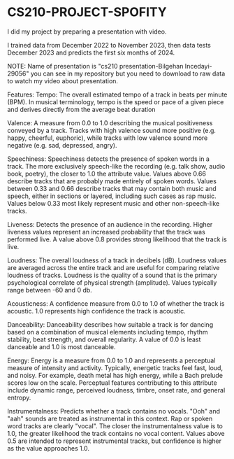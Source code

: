 # CS210-PROJECT-SPOFITY
I did my project by preparing a presentation with video.




I trained data from December 2022 to November 2023, then data tests December 2023 and predicts the first six months of 2024.


NOTE: Name of presentation is "cs210 presentation-Bilgehan Incedayi-29056" you can see in my repository but you need to download to raw data to watch my video about presentation.



Features:
Tempo:
The overall estimated tempo of a track in beats per minute (BPM). In musical terminology, tempo is the speed or pace of a given piece and derives directly from the average beat duration

Valence:
A measure from 0.0 to 1.0 describing the musical positiveness conveyed by a track. Tracks with high valence sound more positive (e.g. happy, cheerful, euphoric), while tracks with low valence sound more negative (e.g. sad, depressed, angry).


Speechiness:
Speechiness detects the presence of spoken words in a track. The more exclusively speech-like the recording (e.g. talk show, audio book, poetry), the closer to 1.0 the attribute value. Values above 0.66 describe tracks that are probably made entirely of spoken words. Values between 0.33 and 0.66 describe tracks that may contain both music and speech, either in sections or layered, including such cases as rap music. Values below 0.33 most likely represent music and other non-speech-like tracks.

Liveness:
Detects the presence of an audience in the recording. Higher liveness values represent an increased probability that the track was performed live. A value above 0.8 provides strong likelihood that the track is live.

Loudness:
The overall loudness of a track in decibels (dB). Loudness values are averaged across the entire track and are useful for comparing relative loudness of tracks. Loudness is the quality of a sound that is the primary psychological correlate of physical strength (amplitude). Values typically range between -60 and 0 db.


Acousticness:
A confidence measure from 0.0 to 1.0 of whether the track is acoustic. 1.0 represents high confidence the track is acoustic.

Danceability:
Danceability describes how suitable a track is for dancing based on a combination of musical elements including tempo, rhythm stability, beat strength, and overall regularity. A value of 0.0 is least danceable and 1.0 is most danceable.

Energy:
Energy is a measure from 0.0 to 1.0 and represents a perceptual measure of intensity and activity. Typically, energetic tracks feel fast, loud, and noisy. For example, death metal has high energy, while a Bach prelude scores low on the scale. Perceptual features contributing to this attribute include dynamic range, perceived loudness, timbre, onset rate, and general entropy.

Instrumentalness:
Predicts whether a track contains no vocals. "Ooh" and "aah" sounds are treated as instrumental in this context. Rap or spoken word tracks are clearly "vocal". The closer the instrumentalness value is to 1.0, the greater likelihood the track contains no vocal content. Values above 0.5 are intended to represent instrumental tracks, but confidence is higher as the value approaches 1.0.
